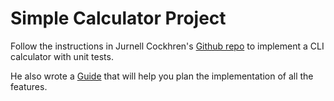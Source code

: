 #  Simple Calculator Project

Follow the instructions in Jurnell Cockhren's [Github repo](https://github.com/jcockhren/simple-calculator) to implement a CLI calculator with unit tests.

He also wrote a [Guide](https://github.com/jcockhren/simple-calculator/blob/master/GUIDANCE.md) that will help you plan the implementation of all the features.